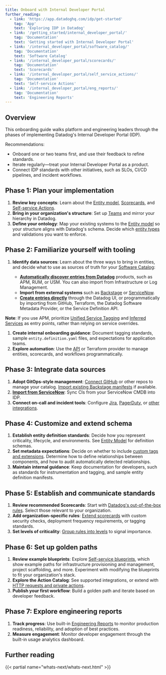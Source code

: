 ```yaml
---
title: Onboard with Internal Developer Portal
further_reading:
  - link: 'https://app.datadoghq.com/idp/get-started'
    tag: 'App'
    text: 'Exploring IDP in Datadog'
  - link: '/getting_started/internal_developer_portal/'
    tag: 'Documentation'
    text: 'Getting started with Internal Developer Portal'
  - link: '/internal_developer_portal/software_catalog/'
    tag: 'Documentation'
    text: 'Software Catalog'
  - link: '/internal_developer_portal/scorecards/'
    tag: 'Documentation'
    text: 'Scorecards'
  - link: '/internal_developer_portal/self_service_actions/'
    tag: 'Documentation'
    text: 'Self-service Actions'
  - link: '/internal_developer_portal/eng_reports/'
    tag: 'Documentation'
    text: 'Engineering Reports'
---
```


## Overview

This onboarding guide walks platform and engineering leaders through the phases of implementing Datadog's Internal Developer Portal (IDP).  

Recommendations:
- Onboard one or two teams first, and use their feedback to refine standards.  
- Iterate regularly—treat your Internal Developer Portal as a product.  
- Connect IDP standards with other initiatives, such as SLOs, CI/CD pipelines, and incident workflows.  

## Phase 1: Plan your implementation

1. **Review key concepts**: Learn about the [Entity model][2], [Scorecards][3], and [Self-service Actions][4].  
1. **Bring in your organization's structure**: Set up [Teams][5] and mirror your hierarchy in Datadog.  
1. **Define your ontology**: Map your existing systems to the [Entity model][2] so your structure aligns with Datadog's schema. Decide which [entity types][6] and validations you want to enforce.

## Phase 2: Familiarize yourself with tooling

1. **Identify data sources**: Learn about the three ways to bring in entities, and decide what to use as sources of truth for your [Software Catalog][7]:

   - **[Automatically discover entries from Datadog][23]** products, such as APM, RUM, or USM. You can also import from Infrastructure or Log Management.
   - **Import from external systems** such as [Backstage][14] or [ServiceNow][15].  
   - **[Create entries directly][24]** through the Datadog UI, or programmatically by importing from GitHub, Terraform, the Datadog Software Metadata Provider, or the Service Definition API.  

  **Note**: If you use APM, prioritize [Unified Service Tagging][25] and [Inferred Services][26] as entry points, rather than relying on service overrides.

1. **Create internal onboarding guidance**: Document tagging standards, sample `entity.definition.yaml` files, and expectations for application teams.  
1. **Explore automation**: Use the [API][8] or Terraform provider to manage entities, scorecards, and workflows programmatically.

## Phase 3: Integrate data sources

1. **Adopt GitOps-style management**: [Connect GitHub][13] or other repos to manage your catalog. [Import existing Backstage manifests][14] if available.  
1. **[Import from ServiceNow][15]**: Sync CIs from your ServiceNow CMDB into IDP.  
1. **Connect on-call and incident tools**: Configure [Jira][9], [PagerDuty][10], or [other integrations][16].

## Phase 4: Customize and extend schema

1. **Establish entity definition standards**: Decide how you represent criticality, lifecycle, and environments. See [Entity Model][6] for definition schemas. 
1. **Set metadata expectations**: Decide on whether to include [custom tags and extensions][18]. Determine how to define relationships between components, and how to audit automatically detected relationships.
1. **Maintain internal guidance**: Keep documentation for developers, such as standards for instrumentation and tagging, and sample entity definition manifests.

## Phase 5: Establish and communicate standards

1. **Review recommended Scorecards**: Start with [Datadog's out-of-the-box rules][3]. Select those relevant to your organization.
1. **Add organization-specific rules**: [Extend scorecards][19] with custom security checks, deployment frequency requirements, or tagging standards.  
1. **Set levels of criticality**: [Group rules into levels][20] to signal importance.

## Phase 6: Set up golden paths

1. **Review example blueprints**: Explore [Self-service blueprints][11], which show example paths for infrastructure provisioning and management, project scaffolding, and more. Experiment with modifying the blueprints to fit your organization's stack.
1. **Explore the Action Catalog**: See supported integrations, or extend with [HTTP requests and private actions][4].  
1. **Publish your first workflow**: Build a golden path and iterate based on developer feedback.

## Phase 7: Explore engineering reports

1. **Track progress**: Use built-in [Engineering Reports][12] to monitor production readiness, reliability, and adoption of best practices.  
1. **Measure engagement**: Monitor developer engagement through the built-in usage analytics dashboard.
 
## Further reading

{{< partial name="whats-next/whats-next.html" >}}

[2]: /internal_developer_portal/software_catalog/entity_model/entity_types/
[3]: /internal_developer_portal/scorecards/
[4]: /internal_developer_portal/self_service_actions/
[5]: /internal_developer_portal/software_catalog/set_up/ownership
[6]: /internal_developer_portal/software_catalog/entity_model/
[7]: /internal_developer_portal/software_catalog/
[8]: /api/latest/software-catalog/
[9]: /integrations/jira/
[10]: /integrations/pagerduty/
[11]: https://app.datadoghq.com/software/self-service-actions
[12]: /internal_developer_portal/eng_reports/
[13]: /internal_developer_portal/software_catalog/set_up/create_entities/#github-integration
[14]: /internal_developer_portal/software_catalog/set_up/import_entities#import-from-backstage
[15]: /internal_developer_portal/software_catalog/set_up/import_entities#import-from-servicenow
[16]: /internal_developer_portal/integrations
[18]: /internal_developer_portal/software_catalog/entity_model?tab=v30#build-custom-extensions
[19]: /internal_developer_portal/scorecards/custom_rules
[20]: /internal_developer_portal/scorecards/scorecard_configuration#group-rules-into-levels
[23]: /internal_developer_portal/software_catalog/set_up/discover_entities
[24]: /internal_developer_portal/software_catalog/set_up/create_entities
[25]: /getting_started/tagging/unified_service_tagging
[26]: /tracing/services/inferred_services
